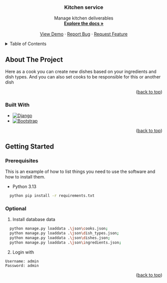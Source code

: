<br />
<div align="center">
  <h3 align="center">Kitchen service</h3>

  <p align="center">
    Manage kitchen deliverables
    <br />
    <a href="https://github.com/Windings-Lab/kitchen-service"><strong>Explore the docs »</strong></a>
    <br />
    <br />
    <a href="https://github.com/Windings-Lab/kitchen-service">View Demo</a>
    &middot;
    <a href="https://github.com/Windings-Lab/kitchen-service/issues/new?labels=bug&template=bug-report---.md">Report Bug</a>
    &middot;
    <a href="https://github.com/Windings-Lab/kitchen-service/issues/new?labels=enhancement&template=feature-request---.md">Request Feature</a>
  </p>
</div>

<!-- TABLE OF CONTENTS -->
<details>
  <summary>Table of Contents</summary>
  <ol>
    <li>
      <a href="#about-the-project">About The Project</a>
      <ul>
        <li><a href="#built-with">Built With</a></li>
      </ul>
    </li>
    <li>
      <a href="#getting-started">Getting Started</a>
      <ul>
        <li><a href="#prerequisites">Prerequisites</a></li>
        <li><a href="#installation">Installation</a></li>
      </ul>
    </li>
  </ol>
</details>



<!-- ABOUT THE PROJECT -->
## About The Project

Here as a cook you can create new dishes based on your ingredients and dish types. And you can also set cooks to be responsible for this or another dish


<p align="right">(<a href="#readme-top">back to top</a>)</p>



### Built With

* [![Django][DjangoProject.com]][Django-url]
* [![Bootstrap][Bootstrap.com]][Bootstrap-url]


<p align="right">(<a href="#readme-top">back to top</a>)</p>



<!-- GETTING STARTED -->
## Getting Started

### Prerequisites

This is an example of how to list things you need to use the software and how to install them.
* Python 3.13
```sh
  python pip install -r requirements.txt
```

### Optional

1. Install database data
```sh
  python manage.py loaddata .\json\cooks.json;
  python manage.py loaddata .\json\dish_types.json;
  python manage.py loaddata .\json\dishes.json;
  python manage.py loaddata .\json\ingredients.json;
```

2. Login with
```
Username: admin
Password: admin
```

<p align="right">(<a href="#readme-top">back to top</a>)</p>

<!-- MARKDOWN LINKS & IMAGES -->
<!-- https://www.markdownguide.org/basic-syntax/#reference-style-links -->
[DjangoProject.com]: https://img.shields.io/badge/Django-092E20?style=for-the-badge&logo=django&logoColor=green
[Django-url]: https://www.djangoproject.com/
[Bootstrap.com]: https://img.shields.io/badge/Bootstrap-563D7C?style=for-the-badge&logo=bootstrap&logoColor=white
[Bootstrap-url]: https://getbootstrap.com
